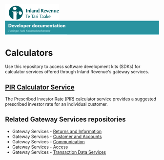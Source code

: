![IRD logo](Images/IRlogo.gif)
![Software Dev](Images/SoftwareDev.png)

# Calculators

Use this repository to access software development kits (SDKs) for calculator services offered through Inland Revenue's gateway services.

## [PIR Calculator Service](./Service%20–%20PIR%20Calculator)
The Prescribed Investor Rate (PIR) calculator service provides a suggested prescribed investor rate for an individual customer.

## Related Gateway Services repositories

* Gateway Services - [Returns and Information](https://github.com/InlandRevenue/Gateway_Services-Returns-and-Information)
* Gateway Services - [Customer and Accounts](https://github.com/InlandRevenue/Gateway_Services-Customer-and-Account)
* Gateway Services - [Communication](https://github.com/InlandRevenue/Gateway_Services-Communication)
* Gateway Services - [Access](https://github.com/InlandRevenue/Gateway_Services-Access)
* Gateway Services - [Transaction Data Services](https://github.com/InlandRevenue/Gateway_Services-Transaction-data-services)
